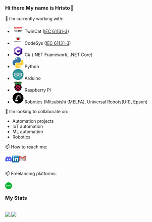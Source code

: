 ### Hi there My name is Hristo👋

<!--
**hganchev/hganchev** is a ✨ _special_ ✨ repository because its `README.md` (this file) appears on your GitHub profile.

Here are some ideas to get you started:

- 🔭 I’m currently working on ...
- 🌱 I’m currently learning ...
- 👯 I’m looking to collaborate on ...
- 🤔 I’m looking for help with ...
- 💬 Ask me about ...
- 📫 How to reach me: ...
- 😄 Pronouns: ...
- ⚡ Fun fact: ...
-->

🔭 I’m currently working with: 
 - <img src="https://github.com/hganchev/hganchev/blob/main/icons/twincat.png" width="35px"/> TwinCat ([IEC 61131-3](https://en.wikipedia.org/wiki/IEC_61131-3))
 - <img src="https://github.com/hganchev/hganchev/blob/main/icons/codesys.jpg" width="35px"/> CodeSys ([IEC 61131-3](https://en.wikipedia.org/wiki/IEC_61131-3)) 
 - <img src="https://github.com/hganchev/hganchev/blob/main/icons/c-icon-logo.png" width="35px"/> C#  (.NET Framework, .NET Core)
 - <img src="https://github.com/hganchev/hganchev/blob/main/icons/python-icon-logo.png" width="35px"/> Python 
 - <img src="https://github.com/hganchev/hganchev/blob/main/icons/arduino-icon-logo.png" width="35px"/> Arduino
 - <img src="https://github.com/hganchev/hganchev/blob/main/icons/raspberry.png" width="35px"/> Raspberry Pi
 - <img src="https://github.com/hganchev/hganchev/blob/main/icons/industrial-robot-logo-icon.jpg" width="35px"/> Robotics (Mitsubishi (MELFA), Universal Robots(UR), Epson) 

👯 I’m looking to collaborate on:
  - Automation projects
  - IoT automation
  - ML automation
  - Robotics


<p>📫 How to reach me: </p>
<a href="https://discordapp.com/users/hganchev#7123">
  <img align="left" alt="Discord" width="22px" src="https://github.com/hganchev/hganchev/blob/main/Socials/discord.svg" />
</a>
<a href="https://www.linkedin.com/in/hristo-ganchev-5407806a/">
  <img align="left" alt="LinkedIN" width="22px" src="https://github.com/hganchev/hganchev/blob/main/Socials/Linkedin.png" />
</a>
<a href="mailto:hristo.iliev.ganchev@gmail.com">
  <img align="left" alt="gmail" width="22px" src="https://github.com/hganchev/hganchev/blob/main/Socials/gmail.png" />
</a>
<br>
<br>
<p>📫 Freelancing platforms: </p>
<a href="https://www.fiverr.com/users/hganchev">
  <img align="left" alt="Fiverr" width="22px" src="https://github.com/hganchev/hganchev/blob/main/Socials/fiverr.svg" />
</a>
<br>

### My Stats
<br>
<a href="https://github.com/hganchev">
    <img align="center" src="https://github-readme-stats.vercel.app/api?username=hganchev&show_icons=true&hide_title=true&count_private=true&theme=vue" />
</a>
<a href="https://github.com/hganchev">
    <img align="center" src="https://github-readme-stats.vercel.app/api/top-langs/?username=hganchev&layout=compact&theme=vue&hide=jupyter%20notebook" />
</a>


